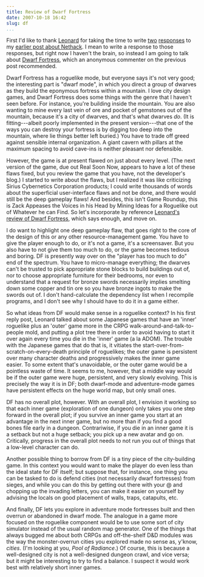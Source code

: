 ```yaml
---
title: Review of Dwarf Fortress
date: 2007-10-18 16:42
slug: df
...
```


First I'd like to thank [Leonard](http://crummy.com/) for taking the
time to write [two](http://www.crummy.com/2007/10/15/3)
[responses](http://www.crummy.com/2007/10/16/0) to my [earlier post
about Nethack](/game/nethack/). I mean to write a response to those
responses, but right now I haven't the brain, so instead I am going to
talk about [Dwarf Fortress](http://www.bay12games.com/dwarves/), which
an anonymous commenter on the previous post recommended.

<!--more-->

Dwarf Fortress has a roguelike mode, but everyone says it's not very
good; the interesting part is "dwarf mode", in which you direct a
group of dwarves as they build the eponymous fortress within a
mountain. I love city design games, and Dwarf Fortress does some
things with the genre that I haven't seen before. For instance, you're
building inside the mountain. You are also wanting to mine every last
vein of ore and pocket of gemstones out of the mountain, because it's
a city of dwarves, and that's what dwarves *do*. (It is
fitting---albeit poorly implemented in the present version---that one
of the ways you can destroy your fortress is by digging too deep into
the mountain, where lie things better left buried.) You have to trade
off greed against sensible internal organization. A giant cavern with
pillars at the maximum spacing to avoid cave-ins is neither pleasant
nor defensible.

However, the game is at present flawed on just about every level. (The
next version of the game, due out Real Soon Now, appears to have a lot
of these flaws fixed, but you review the game that you have, not the
developer's blog.) I started to write about the flaws, but I realized it
was like criticizing Sirius Cybernetics Corporation products; I could
write thousands of words about the superficial user-interface flaws and
not be done, and there would still be the deep gameplay flaws! And
besides, this isn't Game Roundup, this is Zack Appeases the Voices in
his Head by Mining Ideas for a Roguelike out of Whatever he can Find. So
let's incorporate by reference [Leonard's review of Dwarf
Fortress](http://www.crummy.com/2007/04/03/0), which says enough, and
move on.

I do want to highlight one deep gameplay flaw, that goes right to the
core of the design of this or any other resource-management game. You
have to give the player enough to do, or it's not a game, it's a
screensaver. But you also have to not give them too much to do, or the
game becomes tedious and boring. DF is presently way over on the "player
has too much to do" end of the spectrum. You have to micro-manage
everything; the dwarves can't be trusted to pick appropriate stone
blocks to build buildings out of, nor to choose appropriate furniture
for their bedrooms, nor even to understand that a request for bronze
swords necessarily implies smelting down some copper and tin ore so you
have bronze ingots to make the swords out of. I don't hand-calculate the
dependency list when I recompile programs, and I don't see why I should
have to do it in a game either.

So what ideas from DF would make sense in a roguelike context? In his
first reply post, Leonard talked about some Japanese games that have an
'inner' roguelike plus an 'outer' game more in the CRPG
walk-around-and-talk-to-people mold, and putting a plot tree there in
order to avoid having to start it over again every time you die in the
'inner' game (a la ADOM). The trouble with the Japanese games that do
that is, it vitiates the start-over-from-scratch-on-every-death
principle of roguelikes; the outer game is persistent over many
character deaths and progressively makes the inner game easier. To some
extent that's unavoidable, or the outer game would be a pointless waste
of time. It seems to me, however, that a middle way would be if the
outer game were huge, persistent, and very slowly evolving. This is
precisely the way it is in DF; both dwarf-mode and adventure-mode games
have persistent effects on the huge world map, but only small ones.

DF has no overall plot, however. With an overall plot, I envision it
working so that each inner game (exploration of one dungeon) only takes
you one step forward in the overall plot; if you survive an inner game
you start at an advantage in the next inner game, but no more than if
you find a good bones file early in a dungeon. Contrariwise, if you die
in an inner game it is a setback but not a huge setback; you pick up a
new avatar and go on. Critically, progress in the overall plot needs to
not run you out of things that a low-level character can do.

Another possible thing to borrow from DF is a tiny piece of the
city-building game. In this context you would want to make the player do
even less than the ideal state for DF itself; but suppose that, for
instance, one thing you can be tasked to do is defend cities (not
necessarily dwarf fortresses) from sieges, and while you can do this by
getting out there with your @ and chopping up the invading letters, you
can make it easier on yourself by advising the locals on good placement
of walls, traps, catapults, etc.

And finally, DF lets you explore in adventure mode fortresses built and
then overrun or abandoned in dwarf mode. The analogue in a game more
focused on the roguelike component would be to use some sort of city
simulator instead of the usual random map generator. One of the things
that always bugged me about both CRPGs and off-the-shelf D&D modules was
the way the monster-overrun cities you explored made no sense as,
y'know, *cities*. (I'm looking at you, *Pool of Radiance*.) Of course,
this is because a well-designed city is not a well-designed dungeon
crawl, and vice versa; but it might be interesting to try to find a
balance. I suspect it would work best with relatively short inner games.
